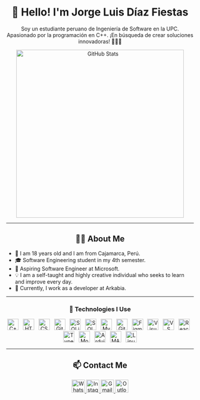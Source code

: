 <h1 align="center">👋 Hello! I'm Jorge Luis Díaz Fiestas</h1>

<p align="center">
   Soy un estudiante peruano de Ingeniería de Software en la UPC. Apasionado por la programación en C++. ¡En búsqueda de crear soluciones innovadoras! 🚀👨‍💻
</p>

<p align="center">
  <img src="https://github-readme-stats.vercel.app/api?username=LuisDiazpe&show_icons=true&theme=radical" alt="GitHub Stats" width="450px"/>
</p>

---

<h2 align="center">🧑‍💻 About Me</h2>
<ul>
  <li>📍 I am 18 years old and I am from Cajamarca, Perú.</li>
  <li>🎓 Software Engineering student in my 4th semester.</li>
  <li>🚀 Aspiring Software Engineer at Microsoft.</li>
  <li>💡 I am a self-taught and highly creative individual who seeks to learn and improve every day.</li>
  <li>💼 Currently, I work as a developer at Arkabia.</li>
</ul>

---

<h3 align="center">🚀 Technologies I Use</h3>
<p align="center">
  <img src="https://cdn.jsdelivr.net/gh/devicons/devicon/icons/cplusplus/cplusplus-original.svg" height="30" alt="C++" /> &nbsp;
  <img src="https://cdn.jsdelivr.net/gh/devicons/devicon/icons/html5/html5-original.svg" height="30" alt="HTML5" /> &nbsp;
  <img src="https://cdn.jsdelivr.net/gh/devicons/devicon/icons/css3/css3-original.svg" height="30" alt="CSS3" /> &nbsp;
  <img src="https://cdn.jsdelivr.net/gh/devicons/devicon/icons/git/git-original.svg" height="30" alt="Git" /> &nbsp;
  <img src="https://cdn.jsdelivr.net/gh/devicons/devicon/icons/sqlite/sqlite-original.svg" height="30" alt="SQLite" /> &nbsp;
  <img src="https://cdn.jsdelivr.net/gh/devicons/devicon/icons/microsoftsqlserver/microsoftsqlserver-plain.svg" height="30" alt="SQL Server" /> &nbsp;
  <img src="https://cdn.jsdelivr.net/gh/devicons/devicon/icons/mysql/mysql-original.svg" height="30" alt="MySQL" /> &nbsp;
  <img src="https://skillicons.dev/icons?i=github" height="30" alt="GitHub" /> &nbsp;
  <img src="https://cdn.jsdelivr.net/gh/devicons/devicon/icons/figma/figma-original.svg" height="30" alt="Figma" /> &nbsp;
  <img src="https://cdn.jsdelivr.net/gh/devicons/devicon/icons/visualstudio/visualstudio-plain.svg" height="30" alt="Visual Studio" /> &nbsp;
  <img src="https://cdn.jsdelivr.net/gh/devicons/devicon/icons/vscode/vscode-original.svg" height="30" alt="VS Code" /> &nbsp;
  <img src="https://cdn.jsdelivr.net/gh/devicons/devicon/icons/react/react-original.svg" height="30" alt="React" /> &nbsp;
  <img src="https://cdn.jsdelivr.net/gh/devicons/devicon/icons/typescript/typescript-original.svg" height="30" alt="TypeScript" /> &nbsp;
  <img src="https://cdn.jsdelivr.net/gh/devicons/devicon/icons/mongodb/mongodb-original.svg" height="30" alt="MongoDB" /> &nbsp;
  <img src="https://cdn.jsdelivr.net/gh/devicons/devicon/icons/arduino/arduino-original.svg" height="30" alt="Arduino" /> &nbsp;
  <img src="https://cdn.jsdelivr.net/gh/devicons/devicon/icons/matlab/matlab-original.svg" height="30" alt="MATLAB" /> &nbsp;
  <img src="https://cdn.jsdelivr.net/gh/devicons/devicon/icons/linux/linux-original.svg" height="30" alt="Linux" />
</p>

---

<h2 align="center">📫 Contact Me</h2>
<p align="center">
  <a href="https://wa.me/51954162053?text=Hola%2C%20Jorge!" target="_blank">
    <img src="https://img.shields.io/static/v1?message=WhatsApp&logo=whatsapp&label=&color=25D366&logoColor=white&labelColor=&style=for-the-badge" height="35" alt="WhatsApp"/>
  </a>
  <a href="https://www.instagram.com/diazfiestas/" target="_blank">
    <img src="https://img.shields.io/static/v1?message=Instagram&logo=instagram&label=&color=E4405F&logoColor=white&labelColor=&style=for-the-badge" height="35" alt="Instagram"/>
  </a>
  <a href="mailto:luidi678u@gmail.com">
    <img src="https://img.shields.io/static/v1?message=Gmail&logo=gmail&label=&color=D14836&logoColor=white&labelColor=&style=for-the-badge" height="35" alt="Gmail"/>
  </a>
  <a href="mailto:u20231d534@upc.edu.pe">
    <img src="https://img.shields.io/static/v1?message=Outlook&logo=microsoft-outlook&label=&color=0078D4&logoColor=white&labelColor=&style=for-the-badge" height="35" alt="Outlook"/>
  </a>
</p>
